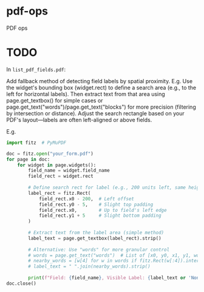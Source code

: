 # pdf-ops
PDF ops

# TODO

In `list_pdf_fields.pdf`: 

Add fallback method of detecting field labels by spatial proximity. E.g. Use the widget's bounding box (widget.rect) to define a search area (e.g., to the left for horizontal labels). Then extract text from that area using page.get_textbox() for simple cases or page.get_text("words")/page.get_text("blocks") for more precision (filtering by intersection or distance). Adjust the search rectangle based on your PDF's layout—labels are often left-aligned or above fields.

E.g.

```python
import fitz  # PyMuPDF

doc = fitz.open("your_form.pdf")
for page in doc:
    for widget in page.widgets():
        field_name = widget.field_name
        field_rect = widget.rect
        
        # Define search rect for label (e.g., 200 units left, same height + padding)
        label_rect = fitz.Rect(
            field_rect.x0 - 200,  # Left offset
            field_rect.y0 - 5,    # Slight top padding
            field_rect.x0,        # Up to field's left edge
            field_rect.y1 + 5     # Slight bottom padding
        )
        
        # Extract text from the label area (simple method)
        label_text = page.get_textbox(label_rect).strip()
        
        # Alternative: Use "words" for more granular control
        # words = page.get_text("words")  # List of [x0, y0, x1, y1, word, ...]
        # nearby_words = [w[4] for w in words if fitz.Rect(w[:4]).intersects(label_rect)]
        # label_text = " ".join(nearby_words).strip()
        
        print(f"Field: {field_name}, Visible Label: {label_text or 'None'}")
doc.close()
```